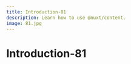 ```yaml
---
title: Introduction-81
description: Learn how to use @nuxt/content.
image: 81.jpg
---
```


# Introduction-81

<article-image name="81.jpg" alt="サンプル画像"></article-image>
